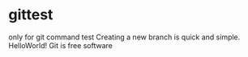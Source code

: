 # gittest
 only for git command test
Creating a new branch is quick and simple.
HelloWorld!
Git is free software
